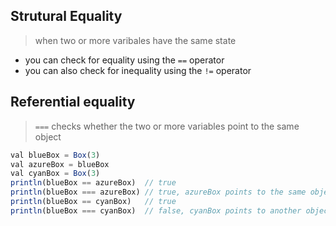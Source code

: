 ## Strutural Equality
> when two or more varibales have the same state
+ you can check for equality using the `==` operator
+ you can also check for inequality using the `!=` operator

## Referential equality
> `===` checks whether the two or more variables point to the same object
```js
val blueBox = Box(3)
val azureBox = blueBox 
val cyanBox = Box(3)
println(blueBox == azureBox)  // true
println(blueBox === azureBox) // true, azureBox points to the same object
println(blueBox == cyanBox)   // true
println(blueBox === cyanBox)  // false, cyanBox points to another object
```
